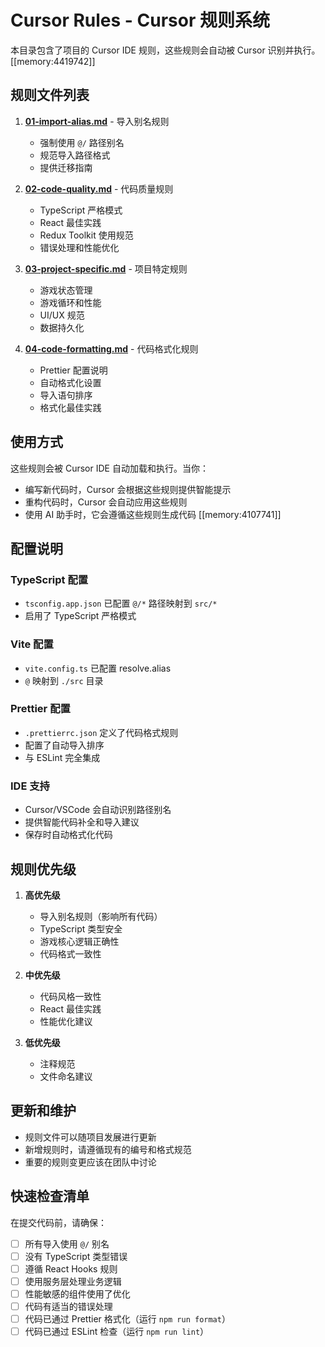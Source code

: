 # Cursor Rules - Cursor 规则系统

本目录包含了项目的 Cursor IDE 规则，这些规则会自动被 Cursor 识别并执行。[[memory:4419742]]

## 规则文件列表

1. **[01-import-alias.md](./01-import-alias.md)** - 导入别名规则
   - 强制使用 `@/` 路径别名
   - 规范导入路径格式
   - 提供迁移指南

2. **[02-code-quality.md](./02-code-quality.md)** - 代码质量规则
   - TypeScript 严格模式
   - React 最佳实践
   - Redux Toolkit 使用规范
   - 错误处理和性能优化

3. **[03-project-specific.md](./03-project-specific.md)** - 项目特定规则
   - 游戏状态管理
   - 游戏循环和性能
   - UI/UX 规范
   - 数据持久化

4. **[04-code-formatting.md](./04-code-formatting.md)** - 代码格式化规则
   - Prettier 配置说明
   - 自动格式化设置
   - 导入语句排序
   - 格式化最佳实践

## 使用方式

这些规则会被 Cursor IDE 自动加载和执行。当你：

- 编写新代码时，Cursor 会根据这些规则提供智能提示
- 重构代码时，Cursor 会自动应用这些规则
- 使用 AI 助手时，它会遵循这些规则生成代码 [[memory:4107741]]

## 配置说明

### TypeScript 配置

- `tsconfig.app.json` 已配置 `@/*` 路径映射到 `src/*`
- 启用了 TypeScript 严格模式

### Vite 配置

- `vite.config.ts` 已配置 resolve.alias
- `@` 映射到 `./src` 目录

### Prettier 配置

- `.prettierrc.json` 定义了代码格式规则
- 配置了自动导入排序
- 与 ESLint 完全集成

### IDE 支持

- Cursor/VSCode 会自动识别路径别名
- 提供智能代码补全和导入建议
- 保存时自动格式化代码

## 规则优先级

1. **高优先级**
   - 导入别名规则（影响所有代码）
   - TypeScript 类型安全
   - 游戏核心逻辑正确性
   - 代码格式一致性

2. **中优先级**
   - 代码风格一致性
   - React 最佳实践
   - 性能优化建议

3. **低优先级**
   - 注释规范
   - 文件命名建议

## 更新和维护

- 规则文件可以随项目发展进行更新
- 新增规则时，请遵循现有的编号和格式规范
- 重要的规则变更应该在团队中讨论

## 快速检查清单

在提交代码前，请确保：

- [ ] 所有导入使用 `@/` 别名
- [ ] 没有 TypeScript 类型错误
- [ ] 遵循 React Hooks 规则
- [ ] 使用服务层处理业务逻辑
- [ ] 性能敏感的组件使用了优化
- [ ] 代码有适当的错误处理
- [ ] 代码已通过 Prettier 格式化（运行 `npm run format`）
- [ ] 代码已通过 ESLint 检查（运行 `npm run lint`）
